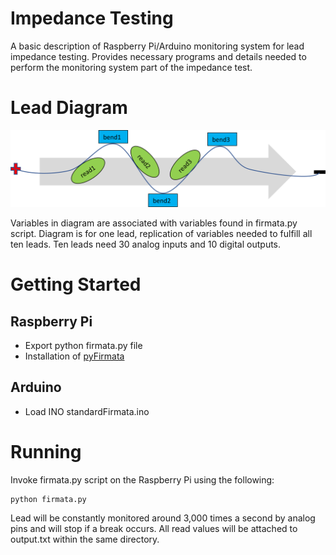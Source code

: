 # Impedance Testing
A basic description of Raspberry Pi/Arduino monitoring system for lead impedance testing. Provides necessary programs and details needed to perform the monitoring system part of the impedance test.

# Lead Diagram
![Flow](https://github.com/lukehami55/impedance/blob/main/leadFlow.png?raw=true)

Variables in diagram are associated with variables found in firmata.py script. Diagram is for one lead, replication of variables needed to fulfill all ten leads. Ten leads need 30 analog inputs and 10 digital outputs.

# Getting Started
## Raspberry Pi
- Export python firmata.py file
- Installation of [pyFirmata](https://pypi.org/project/pyFirmata/)

## Arduino
- Load INO standardFirmata.ino

# Running
Invoke firmata.py script on the Raspberry Pi using the following:
```
python firmata.py
```
Lead will be constantly monitored around 3,000 times a second by analog pins and will stop if a break occurs. All read values will be attached to output.txt within the same directory.
